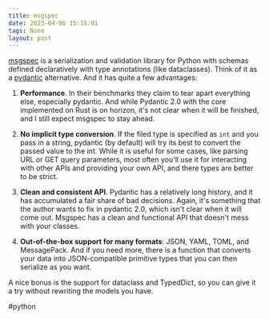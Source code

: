 ```yaml
---
title: msgspec
date: 2023-04-06 15:18:01
tags: None
layout: post
---
```


[msgspec](https://github.com/jcrist/msgspec) is a serialization and validation library for Python with schemas defined declaratively with type annotations (like dataclasses). Think of it as a [pydantic](https://github.com/pydantic/pydantic) alternative. And it has quite a few advantages:

1. **Performance**. In their benchmarks they claim to tear apart everything else, especially pydantic. And while Pydantic 2.0 with the core implemented on Rust is on horizon, it's not clear when it will be finished, and I still expect msgspec to stay ahead.

2. **No implicit type conversion**. If the filed type is specified as `int` and you pass in a string, pydantic (by default) will try its best to convert the passed value to the int. While it is useful for some cases, like parsing URL or GET query parameters, most often you'll use it for interacting with other APIs and providing your own API, and there types are better to be strict.

3. **Clean and consistent API**. Pydantic has a relatively long history, and it has accumulated a fair share of bad decisions. Again, it's something that the author wants to fix in pydantic 2.0, which isn't clear when it will come out. Msgspec has a clean and functional API that doesn't mess with your classes.

4. **Out-of-the-box support for many formats**: JSON, YAML, TOML, and MessagePack. And if you need more, there is a function that converts your data into JSON-compatible primitive types that you can then serialize as you want.

A nice bonus is the support for dataclass and TypedDict, so you can give it a try without rewriting the models you have.

#python
